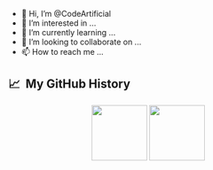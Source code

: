 - 👋 Hi, I’m @CodeArtificial
- 👀 I’m interested in ...
- 🌱 I’m currently learning ...
- 💞️ I’m looking to collaborate on ...
- 📫 How to reach me ...

<h2> 📈 &nbsp;My GitHub History</h2>
<div align="center">
  <img class="img" height=100 src="https://github-readme-stats-codeartificial.vercel.app/api?username=codeartificial&theme=dark&show_icons=true&icon_color=fff"/>
  <img class="img" height=100 src="https://github-readme-stats-codeartificial.vercel.app/api/top-langs/?username=codeartificial&layout=compact&theme=dark"/>
</div>
